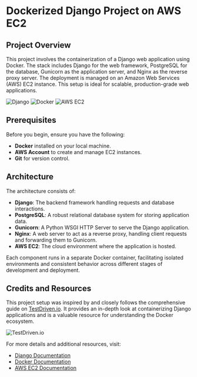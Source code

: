 # Dockerized Django Project on AWS EC2

## Project Overview
This project involves the containerization of a Django web application using Docker. The stack includes Django for the web framework, PostgreSQL for the database, Gunicorn as the application server, and Nginx as the reverse proxy server. The deployment is managed on an Amazon Web Services (AWS) EC2 instance. This setup is ideal for scalable, production-grade web applications.

![Django](https://img.icons8.com/color/48/000000/django.png)
![Docker](https://img.icons8.com/color/48/000000/docker.png)
![AWS EC2](https://img.icons8.com/color/48/000000/amazon-web-services.png)

## Prerequisites
Before you begin, ensure you have the following:
- **Docker** installed on your local machine.
- **AWS Account** to create and manage EC2 instances.
- **Git** for version control.

## Architecture
The architecture consists of:
- **Django**: The backend framework handling requests and database interactions.
- **PostgreSQL**: A robust relational database system for storing application data.
- **Gunicorn**: A Python WSGI HTTP Server to serve the Django application.
- **Nginx**: A web server to act as a reverse proxy, handling client requests and forwarding them to Gunicorn.
- **AWS EC2**: The cloud environment where the application is hosted.

Each component runs in a separate Docker container, facilitating isolated environments and consistent behavior across different stages of development and deployment.



## Credits and Resources

This project setup was inspired by and closely follows the comprehensive guide on [TestDriven.io](https://testdriven.io/blog/dockerizing-django-with-postgres-gunicorn-and-nginx/). It provides an in-depth look at containerizing Django applications and is a valuable resource for understanding the Docker ecosystem.

![TestDriven.io](https://img.icons8.com/color/48/000000/online.png)

For more details and additional resources, visit:
- [Django Documentation](https://docs.djangoproject.com/)
- [Docker Documentation](https://docs.docker.com/)
- [AWS EC2 Documentation](https://docs.aws.amazon.com/ec2/)
